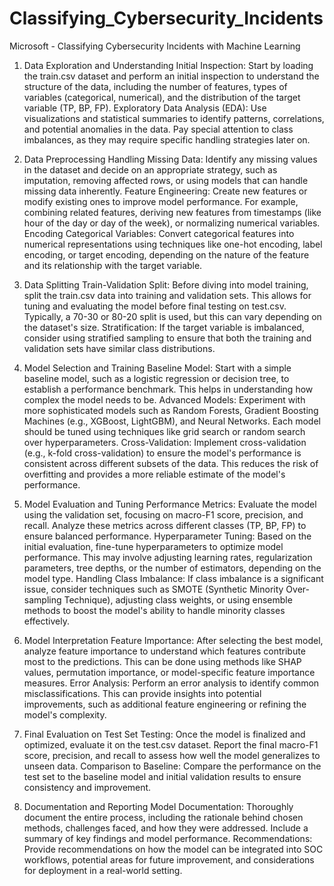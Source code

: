 # Classifying_Cybersecurity_Incidents
Microsoft - Classifying Cybersecurity Incidents with Machine Learning

1. Data Exploration and Understanding
  Initial Inspection: Start by loading the train.csv dataset and perform an initial inspection to understand the structure of the data, including the number of features, types of variables (categorical, numerical), and the distribution of the target variable (TP, BP, FP).
  Exploratory Data Analysis (EDA): Use visualizations and statistical summaries to identify patterns, correlations, and potential anomalies in the data. Pay special attention to class imbalances, as they may require specific handling strategies later on.

2. Data Preprocessing
  Handling Missing Data: Identify any missing values in the dataset and decide on an appropriate strategy, such as imputation, removing affected rows, or using models that can handle missing data inherently.
  Feature Engineering: Create new features or modify existing ones to improve model performance. For example, combining related features, deriving new features from timestamps (like hour of the day or day of the week), or normalizing numerical variables.
  Encoding Categorical Variables: Convert categorical features into numerical representations using techniques like one-hot encoding, label encoding, or target encoding, depending on the nature of the feature and its relationship with the target variable.
  
3. Data Splitting
  Train-Validation Split: Before diving into model training, split the train.csv data into training and validation sets. This allows for tuning and evaluating the model before final testing on test.csv. Typically, a 70-30 or 80-20 split is used, but this can vary depending on the dataset's size.
  Stratification: If the target variable is imbalanced, consider using stratified sampling to ensure that both the training and validation sets have similar class distributions.

4. Model Selection and Training
  Baseline Model: Start with a simple baseline model, such as a logistic regression or decision tree, to establish a performance benchmark. This helps in understanding how complex the model needs to be.
  Advanced Models: Experiment with more sophisticated models such as Random Forests, Gradient Boosting Machines (e.g., XGBoost, LightGBM), and Neural Networks. Each model should be tuned using techniques like grid search or random search over hyperparameters.
  Cross-Validation: Implement cross-validation (e.g., k-fold cross-validation) to ensure the model's performance is consistent across different subsets of the data. This reduces the risk of overfitting and provides a more reliable estimate of the model's performance.

5. Model Evaluation and Tuning
  Performance Metrics: Evaluate the model using the validation set, focusing on macro-F1 score, precision, and recall. Analyze these metrics across different classes (TP, BP, FP) to ensure balanced performance.
  Hyperparameter Tuning: Based on the initial evaluation, fine-tune hyperparameters to optimize model performance. This may involve adjusting learning rates, regularization parameters, tree depths, or the number of estimators, depending on the model type.
  Handling Class Imbalance: If class imbalance is a significant issue, consider techniques such as SMOTE (Synthetic Minority Over-sampling Technique), adjusting class weights, or using ensemble methods to boost the model's ability to handle minority classes effectively.

6. Model Interpretation
  Feature Importance: After selecting the best model, analyze feature importance to understand which features contribute most to the predictions. This can be done using methods like SHAP values, permutation importance, or model-specific feature importance measures.
  Error Analysis: Perform an error analysis to identify common misclassifications. This can provide insights into potential improvements, such as additional feature engineering or refining the model's complexity.

7. Final Evaluation on Test Set
  Testing: Once the model is finalized and optimized, evaluate it on the test.csv dataset. Report the final macro-F1 score, precision, and recall to assess how well the model generalizes to unseen data.
  Comparison to Baseline: Compare the performance on the test set to the baseline model and initial validation results to ensure consistency and improvement.

8. Documentation and Reporting
  Model Documentation: Thoroughly document the entire process, including the rationale behind chosen methods, challenges faced, and how they were addressed. Include a summary of key findings and model performance.
  Recommendations: Provide recommendations on how the model can be integrated into SOC workflows, potential areas for future improvement, and considerations for deployment in a real-world setting.

